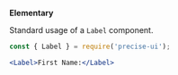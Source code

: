 **Elementary**

Standard usage of a `Label` component.

```jsx
const { Label } = require('precise-ui');

<Label>First Name:</Label>
```
